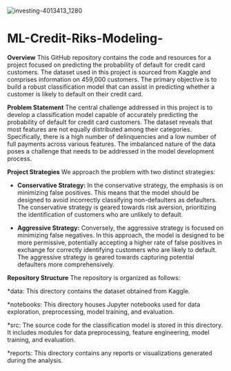 ![investing-4013413_1280](https://github.com/Gibran-Cor/ML-Credit-Riks-Modeling-/assets/142538044/b9cb96e6-a4e2-40cc-a40c-f1ab7e3178fe)
# ML-Credit-Riks-Modeling-
**Overview**
This GitHub repository contains the code and resources for a project focused on predicting the probability of default for credit card customers. The dataset used in this project is sourced from Kaggle and comprises information on 459,000 customers. The primary objective is to build a robust classification model that can assist in predicting whether a customer is likely to default on their credit card.

**Problem Statement**
The central challenge addressed in this project is to develop a classification model capable of accurately predicting the probability of default for credit card customers. The dataset reveals that most features are not equally distributed among their categories. Specifically, there is a high number of delinquencies and a low number of full payments across various features. The imbalanced nature of the data poses a challenge that needs to be addressed in the model development process.

**Project Strategies**
We approach the problem with two distinct strategies:

- **Conservative Strategy:**
In the conservative strategy, the emphasis is on minimizing false positives. This means that the model should be designed to avoid incorrectly classifying non-defaulters as defaulters. The conservative strategy is geared towards risk aversion, prioritizing the identification of customers who are unlikely to default.

-  **Aggressive Strategy:**
Conversely, the aggressive strategy is focused on minimizing false negatives. In this approach, the model is designed to be more permissive, potentially accepting a higher rate of false positives in exchange for correctly identifying customers who are likely to default. The aggressive strategy is geared towards capturing potential defaulters more comprehensively.

  **Repository Structure**
The repository is organized as follows:

*data: This directory contains the dataset obtained from Kaggle.

*notebooks: This directory houses Jupyter notebooks used for data exploration, preprocessing, model training, and evaluation.

*src: The source code for the classification model is stored in this directory. It includes modules for data preprocessing, feature engineering, model training, and evaluation.

*reports: This directory contains any reports or visualizations generated during the analysis.
